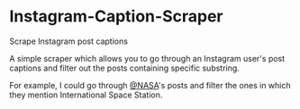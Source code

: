 # Instagram-Caption-Scraper
Scrape Instagram post captions

A simple scraper which allows you to go through an Instagram user's post captions and filter out the posts containing specific substring.

For example, I could go through <a href="https://www.instagram.com/nasa/">@NASA</a>'s posts and filter the ones in which they mention International Space Station.
